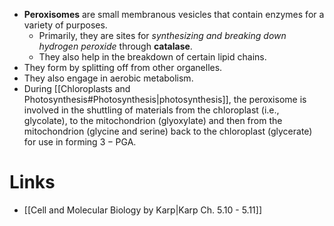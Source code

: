 * **Peroxisomes** are small membranous vesicles that contain enzymes for a variety of purposes.
	* Primarily, they are sites for *synthesizing and breaking down hydrogen peroxide* through **catalase**.
	* They also help in the breakdown of certain lipid chains.
* They form by splitting off from other organelles.
* They also engage in aerobic metabolism.
* During [[Chloroplasts and Photosynthesis#Photosynthesis|photosynthesis]], the peroxisome is involved in the shuttling of materials from the chloroplast (i.e., glycolate), to the mitochondrion (glyoxylate) and then from the mitochondrion (glycine and serine) back to the chloroplast (glycerate) for use in forming $3-\text{PGA}$.
# Links
* [[Cell and Molecular Biology by Karp|Karp Ch. 5.10 - 5.11]] 

